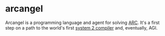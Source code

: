# arcangel

Arcangel is a programming language and agent for solving [ARC](https://arcprize.org/arc). It's a first step on a path to the world's first [system 2 compiler](https://gadfly.run) and, eventually, AGI.
